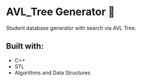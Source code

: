 # AVL_Tree Generator 🌳
Student database generator with search via AVL Tree.
## Built with:
* C++
* STL
* Algorithms and Data Structures

